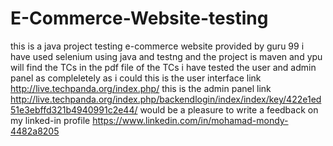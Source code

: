 # E-Commerce-Website-testing
this is a java project testing e-commerce website provided by guru 99
i have used selenium using java and testng and the project is maven and ypu will find the TCs in the pdf file of the TCs 
i have tested the user and admin panel as compleletely as i could 
 this is the user interface link 
 http://live.techpanda.org/index.php/
 this is the admin panel link 
 http://live.techpanda.org/index.php/backendlogin/index/index/key/422e1ed51e3ebffd321b4940991c2e44/
 would be a pleasure to write a feedback on my linked-in profile 
 https://www.linkedin.com/in/mohamad-mondy-4482a8205
 
